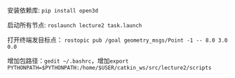 安装依赖库:
`pip install open3d`

启动所有节点:
`roslaunch lecture2 task.launch`

打开终端发目标点：
`rostopic pub /goal geometry_msgs/Point -1 -- 8.0 3.0 0.0`

增加包路径：`gedit ~/.bashrc`，增加`export PYTHONPATH=$PYTHONPATH:/home/$USER/catkin_ws/src/lecture2/scripts`

